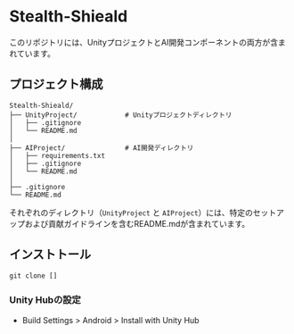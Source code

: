 # Stealth-Shieald

このリポジトリには、UnityプロジェクトとAI開発コンポーネントの両方が含まれています。

## プロジェクト構成

```plaintext
Stealth-Shieald/
├── UnityProject/            # Unityプロジェクトディレクトリ
│   ├── .gitignore
│   └── README.md
│
├── AIProject/               # AI開発ディレクトリ
│   ├── requirements.txt
│   ├── .gitignore
│   └── README.md
│
├── .gitignore
└── README.md
```

それぞれのディレクトリ（`UnityProject` と `AIProject`）には、特定のセットアップおよび貢献ガイドラインを含むREADME.mdが含まれています。

## インストトール

``` cmd
git clone []
```

### Unity Hubの設定

- Build Settings > Android > Install with Unity Hub
